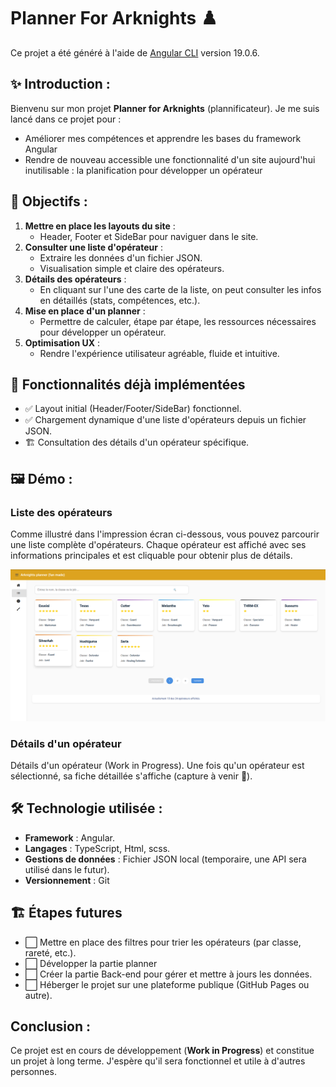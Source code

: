 # Planner For Arknights ♟️

Ce projet a été généré à l'aide de [Angular CLI](https://github.com/angular/angular-cli) version 19.0.6.

## ✨ Introduction : 

Bienvenu sur mon projet **Planner for Arknights** (plannificateur). 
Je me suis lancé dans ce projet pour :
  - Améliorer mes compétences et apprendre les bases du framework Angular
  - Rendre de nouveau accessible une fonctionnalité d'un site aujourd'hui inutilisable : la planification pour développer un opérateur


## 🎯 Objectifs : 

 1. **Mettre en place les layouts du site** : 
    - Header, Footer et SideBar pour naviguer dans le site.
 2. **Consulter une liste d'opérateur** :
    - Extraire les données d'un fichier JSON.
    - Visualisation simple et claire des opérateurs.
 3. **Détails des opérateurs** : 
    - En cliquant sur l'une des carte de la liste, on peut consulter les infos en détaillés (stats, compétences, etc.).
 4. **Mise en place d'un planner** :
    - Permettre de calculer, étape par étape, les ressources nécessaires pour développer un opérateur.
 5. **Optimisation UX** :
    - Rendre l'expérience utilisateur agréable, fluide et intuitive.
 

## 🚀 Fonctionnalités déjà implémentées
- ✅ Layout initial (Header/Footer/SideBar) fonctionnel.
- ✅ Chargement dynamique d'une liste d'opérateurs depuis un fichier JSON.
- 🏗️ Consultation des détails d'un opérateur spécifique.

## 🖼️ Démo :

### Liste des opérateurs

Comme illustré dans l'impression écran ci-dessous, vous pouvez parcourir une liste complète d'opérateurs. Chaque opérateur est affiché avec ses informations principales et est cliquable pour obtenir plus de détails.

![Liste d'opérateur](./public/assets/sp-list-operator.png)

### Détails d'un opérateur
Détails d'un opérateur (Work in Progress).
Une fois qu'un opérateur est sélectionné, sa fiche détaillée s'affiche (capture à venir 🚧).


## 🛠️ Technologie utilisée : 

- **Framework** : Angular.
- **Langages** : TypeScript, Html, scss.
- **Gestions de données** : Fichier JSON local (temporaire, une API sera utilisé dans le futur).
- **Versionnement** : Git

## 🏗️  Étapes futures

- ⬜ Mettre en place des filtres pour trier les opérateurs (par classe, rareté, etc.).
- ⬜ Développer la partie planner
- ⬜ Créer la partie Back-end pour gérer et mettre à jours les données.
- ⬜ Héberger le projet sur une plateforme publique (GitHub Pages ou autre).

## Conclusion : 

Ce projet est en cours de développement (**Work in Progress**) et constitue un projet à long terme. J'espère qu'il sera fonctionnel et utile à d'autres personnes. 

